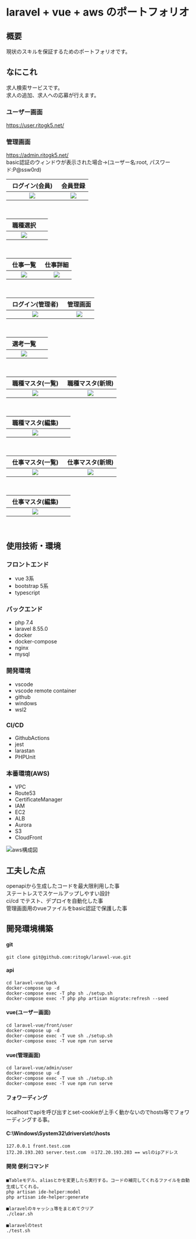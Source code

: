 # laravel + vue + aws のポートフォリオ

## 概要
現状のスキルを保証するためのポートフォリオです。

## なにこれ
求人検索サービスです。  
求人の追加、求人への応募が行えます。

### ユーザー画面
https://user.ritogk5.net/  
### 管理画面
https://admin.ritogk5.net/  
basic認証のウィンドウが表示された場合→(ユーザー名:root, パスワード:P@ssw0rd)


|                                                 ログイン(会員)　                                                  |                                                     会員登録                                                      |
| :---------------------------------------------------------------------------------------------------------------: | :---------------------------------------------------------------------------------------------------------------: |
| <img src="https://user-images.githubusercontent.com/72111956/163326286-0a71bee8-94d7-4190-b7c1-fa7013e3a98e.PNG"> | <img src="https://user-images.githubusercontent.com/72111956/163326306-5f40b9a9-0ffe-475d-a6b8-5186f642d459.PNG"> |

<br>

|                                                    職種選択　                                                     |     |
| :---------------------------------------------------------------------------------------------------------------: | :-: |
| <img src="https://user-images.githubusercontent.com/72111956/163326301-9755e279-2e1a-4b81-9534-6fec19443737.PNG"> |     |

<br>

|                                                    仕事一覧　                                                     |                                                     仕事詳細                                                      |
| :---------------------------------------------------------------------------------------------------------------: | :---------------------------------------------------------------------------------------------------------------: |
| <img src="https://user-images.githubusercontent.com/72111956/163326297-6d5a1867-6e04-44d2-ba40-c33dee62b29b.PNG"> | <img src="https://user-images.githubusercontent.com/72111956/163326291-55007948-f81f-4b4a-93c7-6dbceb9b24e6.PNG"> |

<br>

|                                                ログイン(管理者)　                                                 |                                                     管理画面                                                      |
| :---------------------------------------------------------------------------------------------------------------: | :---------------------------------------------------------------------------------------------------------------: |
| <img src="https://user-images.githubusercontent.com/72111956/163326342-f1dbd732-afd9-44d4-9bee-b9104fab79c8.PNG"> | <img src="https://user-images.githubusercontent.com/72111956/163326730-b180a0b7-320e-42d2-a702-1d70786d2340.png"> |

<br>

|                                                    選考一覧　                                                     |     |
| :---------------------------------------------------------------------------------------------------------------: | :-: |
| <img src="https://user-images.githubusercontent.com/72111956/163326340-2565e805-35f5-409f-893b-0f41c99016b9.PNG"> |     |

<br>

|                                                職種マスタ(一覧)　                                                 |                                                 職種マスタ(新規)                                                  |
| :---------------------------------------------------------------------------------------------------------------: | :---------------------------------------------------------------------------------------------------------------: |
| <img src="https://user-images.githubusercontent.com/72111956/163326333-7db5e432-bd60-424a-a675-8c8a76816252.PNG"> | <img src="https://user-images.githubusercontent.com/72111956/163326337-29628c32-ad84-4f5f-b344-5e9876e9d2c2.PNG"> |

<br>

|                                                職種マスタ(編集)　                                                 |     |
| :---------------------------------------------------------------------------------------------------------------: | :-: |
| <img src="https://user-images.githubusercontent.com/72111956/163326338-3a8d2aef-8d36-4c3a-9d8d-7557fbd02a97.PNG"> |     |

<br>

|                                                仕事マスタ(一覧)　                                                 |                                                 仕事マスタ(新規)                                                  |
| :---------------------------------------------------------------------------------------------------------------: | :---------------------------------------------------------------------------------------------------------------: |
| <img src="https://user-images.githubusercontent.com/72111956/163326327-9b5533e1-3cac-43db-a8e2-3bb3f5dc731d.PNG"> | <img src="https://user-images.githubusercontent.com/72111956/163326330-b1e8fb1c-ca9b-428a-90c4-cf2984082536.PNG"> |

<br>

|                                                仕事マスタ(編集)　                                                 |     |
| :---------------------------------------------------------------------------------------------------------------: | :-: |
| <img src="https://user-images.githubusercontent.com/72111956/163326983-098bd8bd-72be-44ab-8d24-dd8b5a2063f0.PNG"> |     |

<br>

## 使用技術・環境

### フロントエンド

- vue 3系
- bootstrap 5系
- typescript 

### バックエンド

- php 7.4
- laravel 8.55.0
- docker
- docker-compose
- nginx
- mysql

### 開発環境

- vscode
- vscode remote container
- github
- windows
- wsl2

### CI/CD

- GithubActions
- jest
- larastan
- PHPUnit

### 本番環境(AWS)

- VPC
- Route53
- CertificateManager
- IAM
- EC2
- ALB
- Aurora
- S3
- CloudFront

![aws構成図](https://user-images.githubusercontent.com/72111956/163324921-0af30b0b-3fef-44c9-bffb-a75ac2b40e76.png)

## 工夫した点
openapiから生成したコードを最大限利用した事<br>
ステートレスでスケールアップしやすい設計<br>
ci/cd でテスト、デプロイを自動化した事<br>
管理画面用のvueファイルをbasic認証で保護した事<br>

## 開発環境構築

#### git
```
git clone git@github.com:ritogk/laravel-vue.git
```

#### api
```
cd laravel-vue/back
docker-compose up -d
docker-compose exec -T php sh ./setup.sh
docker-compose exec -T php php artisan migrate:refresh --seed
```

#### vue(ユーザー画面)
```
cd laravel-vue/front/user
docker-compose up -d
docker-compose exec -T vue sh ./setup.sh
docker-compose exec -T vue npm run serve
```

#### vue(管理画面)
```
cd laravel-vue/admin/user
docker-compose up -d
docker-compose exec -T vue sh ./setup.sh
docker-compose exec -T vue npm run serve
```

####  フォワーディング
localhostでapiを呼び出すとset-cookieが上手く動かないのでhosts等でフォワーディングする事。
#### C:\Windows\System32\drivers\etc\hosts
```
127.0.0.1 front.test.com
172.20.193.203 server.test.com　※172.20.193.203 == wslのipアドレス
```

#### 開発 便利コマンド

```
■Tableモデル、aliasとかを変更したら実行する。コードの補完してくれるファイルを自動生成してくれる。
php artisan ide-helper:model
php artisan ide-helper:generate

■laravelのキャッシュ等をまとめてクリア
./clear.sh

■laravelのtest
./test.sh
```
